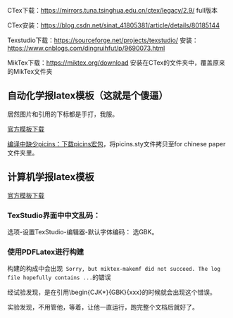 CTex下载：https://mirrors.tuna.tsinghua.edu.cn/ctex/legacy/2.9/
full版本

CTex安装：https://blog.csdn.net/sinat_41805381/article/details/80185144

Texstudio下载：https://sourceforge.net/projects/texstudio/
安装：https://www.cnblogs.com/dingruihfut/p/9690073.html

MikTex下载：https://miktex.org/download
安装在CTex的文件夹中，覆盖原来的MikTex文件夹

## 自动化学报latex模板（这就是个傻逼）

居然图片和引用的下标都是手打，我服。

[官方模板下载](http://www.aas.net.cn/UserFiles/File/aas_template.zip)

[编译中缺少picins：下载picins宏包](http://mirrors.ctan.org/macros/latex209/contrib/picins.zip)，将picins.sty文件拷贝至for chinese paper文件夹里。

## 计算机学报latex模板
[官方模板下载](http://cjc.ict.ac.cn/wltg/new/submit/LatexTemplet.zip)

### TexStudio界面中中文乱码：
选项-设置TexStudio-编辑器-默认字体编码： 选GBK。

### 使用PDFLatex进行构建
构建的构成中会出现```
Sorry, but miktex-makemf did not succeed. The log file hopefully contains ...```的错误

经试验发现，是在引用\begin{CJK*}{GBK}{xxx}的时候就会出现这个错误。

实验发现，不用管他，等着，让他一直运行，跑完整个文档后就好了。